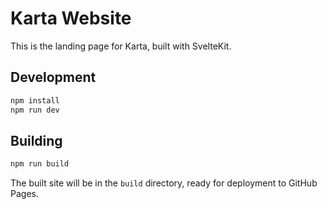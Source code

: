 # Karta Website

This is the landing page for Karta, built with SvelteKit.

## Development

```bash
npm install
npm run dev
```

## Building

```bash
npm run build
```

The built site will be in the `build` directory, ready for deployment to GitHub Pages.
